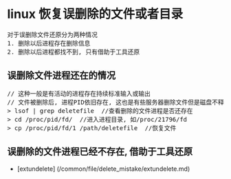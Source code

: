 # linux 恢复误删除的文件或者目录

<pre>
对于误删除文件还原分为两种情况
1. 删除以后进程存在删除信息
2. 删除以后进程都找不到, 只有借助于工具还原
</pre>

## 误删除文件进程还在的情况

<pre>
// 这种一般是有活动的进程存在持续标准输入或输出
// 文件被删除后, 进程PID依旧存在, 这也是有些服务器删除文件但是磁盘不释放的原因
> lsof | grep deletefile  //查看删除的文件进程是否还存在
> cd /proc/pid/fd/  //进入进程目录, 如/proc/21796/fd
> cp /proc/pid/fd/1 /path/deletefile  //恢复文件
</pre>

## 误删除的文件进程已经不存在, 借助于工具还原

+ [extundelete] (/common/file/delete_mistake/extundelete.md)
